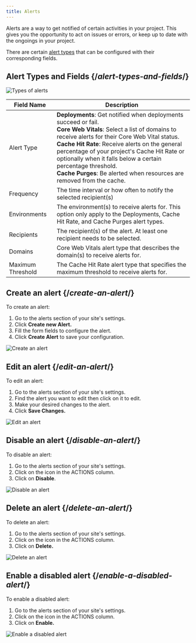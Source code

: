 ```yaml
---
title: Alerts
---
```


Alerts are a way to get notified of certain activities in your project.
This gives you the opportunity to act on issues or errors, or keep up to date with the ongoings in your project.

There are certain [alert types](#alert-types-and-fields) that can be configured with their corresponding fields.

## Alert Types and Fields {/*alert-types-and-fields*/}

![Types of alerts](/images/alerts/alert-types-fields.png)

| Field Name        | Description |
| ----------------- | ----------- |
| Alert Type        | **Deployments**: Get notified when deployments succeed or fail. <br/> **Core Web Vitals**: Select a list of domains to receive alerts for their Core Web Vital status. <br/> **Cache Hit Rate**: Receive alerts on the general percentage of your project's Cache Hit Rate or optionally when it falls below a certain percentage threshold. <br/> **Cache Purges**: Be alerted when resources are removed from the cache. |
| Frequency         | The time interval or how often to notify the selected recipient(s) |
| Environments      | The environment(s) to receive alerts for. This option only apply to the Deployments, Cache Hit Rate, and Cache Purges alert types. |
| Recipients        | The recipient(s) of the alert. At least one recipient needs to be selected. |
| Domains           | Core Web Vitals alert type that describes the domain(s) to receive alerts for. |
| Maximum Threshold | The Cache Hit Rate alert type that specifies the maximum threshold to receive alerts for.|

## Create an alert {/*create-an-alert*/}

To create an alert:

1. Go to the alerts section of your site's settings.
2. Click **Create new Alert.**
3. Fill the form fields to configure the alert.
4. Click **Create Alert** to save your configuration.

![Create an alert](/images/alerts/create-alert.png)

## Edit an alert {/*edit-an-alert*/}

To edit an alert:

1. Go to the alerts section of your site's settings.
2. Find the alert you want to edit then click on it to edit.
3. Make your desired changes to the alert.
4. Click **Save Changes.**

![Edit an alert](/images/alerts/edit-alert.png)

## Disable an alert {/*disable-an-alert*/}

To disable an alert:

1. Go to the alerts section of your site's settings.
2. Click on the <GoKebabVertical className="inline-icon"/> icon in the ACTIONS column.
3. Click on **Disable**.

![Disable an alert](/images/alerts/disable-delete-alert.png)

## Delete an alert {/*delete-an-alert*/}

To delete an alert:

1. Go to the alerts section of your site's settings.
2. Click on the <GoKebabVertical className="inline-icon"/> icon in the ACTIONS column.
3. Click on **Delete.**

![Delete an alert](/images/alerts/disable-delete-alert.png)

## Enable a disabled alert {/*enable-a-disabled-alert*/}

To enable a disabled alert:

1. Go to the alerts section of your site's settings.
2. Click on the <GoKebabVertical className="inline-icon"/> icon in the ACTIONS column.
3. Click on **Enable.**

![Enable a disabled alert](/images/alerts/enable-alert.png)
